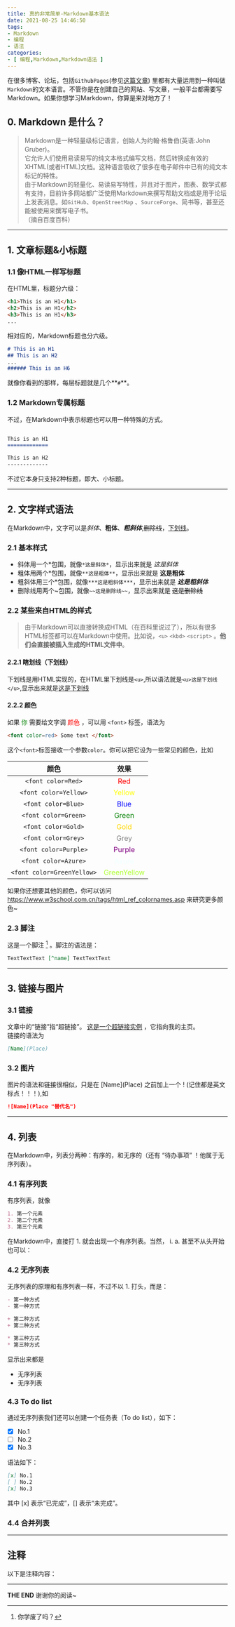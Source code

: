 ```yaml
---
title: 真的非常简单-Markdown基本语法
date: 2021-08-25 14:46:50
tags:
- Markdown
- 编程
- 语法
categories:
- [ 编程,Markdown,Markdown语法 ]
---
```


在很多博客、论坛，包括`GithubPages`(参见[这篇文章](https://guleixibian2009.github.io/2021/08/15/GithubPages-简单易上手的网站制作-Jekyll版/)) 里都有大量运用到一种叫做`Markdown`的文本语言。不管你是在创建自己的网站、写文章，一般平台都需要写Markdown。如果你想学习Markdown，你算是来对地方了！

<!-- more -->

## 0. Markdown 是什么？

>Markdown是一种轻量级标记语言，创始人为约翰·格鲁伯(英语:John Gruber)。  
>它允许人们使用易读易写的纯文本格式编写文档，然后转换成有效的XHTML(或者HTML)文档。这种语言吸收了很多在电子邮件中已有的纯文本标记的特性。  
>由于Markdown的轻量化、易读易写特性，并且对于图片，图表、数学式都有支持，目前许多网站都广泛使用Markdown来撰写帮助文档或是用于论坛上发表消息。如`GitHub`、`OpenStreetMap` 、`SourceForge`、简书等，甚至还能被使用来撰写电子书。    
>（摘自百度百科）  

___

## 1. 文章标题&小标题
### 1.1 像HTML一样写标题
在HTML里，标题分六级：

```HTML
<h1>This is an H1</h1>
<h2>This is an H1</h2>
<h3>This is an H1</h3>
...
```

相对应的，Markdown标题也分六级。

```markdown
# This is an H1  
## This is an H2  
...  
###### This is an H6  
```

就像你看到的那样，每层标题就是几个**`#`**。

### 1.2 Markdown专属标题
不过，在Markdown中表示标题也可以用一种特殊的方式。

```Markdown

This is an H1
=============

This is an H2
-------------

```
不过它本身只支持2种标题，即大、小标题。

___
## 2. 文字样式语法
在Markdown中，文字可以是*斜体*、**粗体**、***粗斜体***,~~删除线~~，<u>下划线</u>。

### 2.1 基本样式
- 斜体用一个\*包围，就像` *这是斜体* `，显示出来就是 *这是斜体* 
- 粗体用两个\*包围，就像` **这是粗体** `，显示出来就是 **这是粗体**
- 粗斜体用三个\*包围，就像` ***这是粗斜体*** `，显示出来就是 ***这是粗斜体***
- 删除线用两个\~包围，就像` ~~这是删除线~~ `，显示出来就是 ~~这是删除线~~

### 2.2 某些来自HTML的样式

> 由于Markdown可以直接转换成HTML（在百科里说过了），所以有很多HTML标签都可以在Markdown中使用。比如说，`<u>` `<kbd>` `<script>` 。**他们会直接被插入生成的HTML文件中**。

#### 2.2.1 瞎划线（下划线）
下划线是用HTML实现的，在HTML里下划线是` <u> `,所以语法就是` <u>这是下划线</u> `,显示出来就是<u>这是下划线</u>  

#### 2.2.2 颜色
如果<font color=green> 你 </font>需要给文字调 <font color=red> 颜色 </font> ，可以用 ` <font> ` 标签，语法为
```HTML
<font color=red> Some text </font>
```

这个`<font>`标签接收一个参数`color`。你可以把它设为一些常见的颜色，比如

|            颜色            |                    效果                    |
| :------------------------: | :----------------------------------------: |
|     `<font color=Red>`     |         <font color=Red>Red</font>         |
|   `<font color=Yellow>`    |      <font color=Yellow>Yellow</font>      |
|    `<font color=Blue>`     |        <font color=Blue>Blue</font>        |
|    `<font color=Green>`    |       <font color=Green>Green</font>       |
|    `<font color=Gold>`     |        <font color=Gold>Gold</font>        |
|    `<font color=Grey>`     |        <font color=Grey>Grey</font>        |
|   `<font color=Purple>`    |      <font color=Purple>Purple</font>      |
|    `<font color=Azure>`    |       <font color=Azure>Azure</font>       |
| `<font color=GreenYellow>` | <font color=GreenYellow>GreenYellow</font> |

如果你还想要其他的颜色，你可以访问 <https://www.w3school.com.cn/tags/html_ref_colornames.asp> 来研究更多颜色~

### 2.3 脚注

这是一个脚注 [^1] 。脚注的语法是：
```Markdown
TextTextText [^name] TextTextText
```

___
## 3. 链接与图片

### 3.1 链接
文章中的“链接”指“超链接”。 [这是一个超链接实例](https://guleixibian.github.io/) ，它指向我的主页。  
链接的语法为 

```Markdown
[Name](Place) 
```

### 3.2 图片
图片的语法和链接很相似，只是在 \[Name\]\(Place\) 之前加上一个 \! (记住都是英文标点！！！),如

```Markdown
![Name](Place "替代名")
```

___
## 4. 列表
在Markdown中，列表分两种：有序的，和无序的（还有 “待办事项” ！他属于无序列表）。

### 4.1 有序列表
有序列表，就像  
```Markdown
1. 第一个元素  
2. 第二个元素  
3. 第三个元素
```
在Markdown中，直接打 1. 就会出现一个有序列表。当然， i. a. 甚至不从头开始也可以：



### 4.2 无序列表
无序列表的原理和有序列表一样，不过不以 1. 打头，而是：

```Markdown
- 第一种方式
- 第一种方式
```

```Markdown
+ 第二种方式
+ 第二种方式
```

```Markdown
* 第三种方式
* 第三种方式
```
显示出来都是
- 无序列表
- 无序列表

### 4.3 To do list
通过无序列表我们还可以创建一个任务表（To do list），如下：

- [x]  No.1
- [ ]  No.2
- [x]  No.3

语法如下：
```Markdown
[x] No.1
[ ] No.2
[x] No.3
```
其中 [x] 表示“已完成”，[] 表示“未完成”。

### 4.4 合并列表


---
## 注释
以下是注释内容：  

[^1]: 你学废了吗？


___
__THE END__ 谢谢你的阅读~
